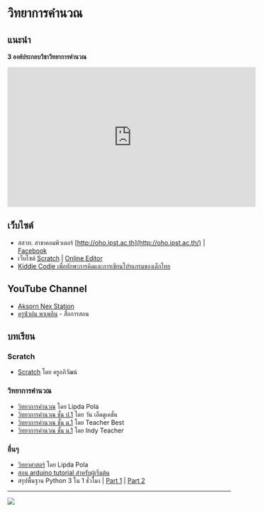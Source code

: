 # วิทยาการคำนวณ

## แนะนำ

__3 องค์ประกอบวิชาวิทยาการคำนวณ__

<iframe width="560" height="315" src="https://www.youtube.com/embed/yehcQlEbxws" frameborder="0" allow="accelerometer; autoplay; encrypted-media; gyroscope; picture-in-picture" allowfullscreen></iframe>

## เว็บไซต์
- สสวท. สาขาคอมพิวเตอร์ [http://oho.ipst.ac.th](http://oho.ipst.ac.th/) | [Facebook](https://www.facebook.com/oho.ipst)
- เว็บไซต์ [Scratch](https://scratch.mit.edu/) | [Online Editor](https://scratch.mit.edu/projects/editor/?tutorial=getStarted)
- [Kiddie Codie เพื่อทักษะการคิดและการเขียนโปรแกรมของเด็กไทย](https://www.facebook.com/kiddiecodie/)

## YouTube Channel

- [Aksorn Nex Station](https://www.youtube.com/channel/UCrxVp6p_dT5KFQc1diooVFw)
- [ครูน้ําฝน พาเพลิน](https://www.youtube.com/channel/UCKAYw8EbETOf0KtX6d5A6BQ/videos) - สื่อการสอน

## บทเรียน

### Scratch

- [Scratch](https://www.youtube.com/playlist?list=PLhr9514HdGldZixL2dcF8yGzBp1noon_o) โดย ครูอภิวัฒน์

### วิทยาการคำนวณ

- [วิทยาการคำนวณ](https://www.youtube.com/playlist?list=PLTQ_mPQTqStvyLzepkFNtq-2lJ2pEEQ81) โดย Lipda Pola
- [วิทยาการคำนวณ ชั้น ป.1](https://www.youtube.com/playlist?list=PLQbn9PYgCE1hjIHO6mpC0XtsxThrljrDG) โดย 
วัน เอ็ดดูเคชั่น
- [วิทยาการคำนวณ ชั้น ม.1](https://www.youtube.com/playlist?list=PLQbn9PYgCE1ivVs8vn1-lInpSWntpt70I) โดย Teacher Best
- [วิทยาการคำนวณ ชั้น ม.1](https://www.youtube.com/watch?v=O4y3idMzzQU&list=PLUCLJ0D-TC3lsZHc3p68PXjZ4T-SLSEEI) โดย Indy Teacher

### อื่นๆ

- [วิทยาศาสตร์](https://www.youtube.com/playlist?list=PLTQ_mPQTqStvjnXUK2ovmdgLip710FlNN) โดย Lipda Pola
- [สอน arduino tutorial สำหรับผู้เริ่มต้น](https://www.youtube.com/playlist?list=PLddyKTIBiLraPkyUIxtIn_pCGD5KHmY-F)
- สรุปพื้นฐาน Python 3 ใน 1 ชั่วโมง | [Part 1](https://www.youtube.com/watch?v=Jw3h06aIHYk) | [Part 2](https://www.youtube.com/watch?v=I_fpG3wrVaQ)

---

![](https://scontent.fbkk6-1.fna.fbcdn.net/v/t1.0-9/s960x960/32974733_1862218930509647_3737966228765933568_o.jpg?_nc_cat=110&_nc_sid=8024bb&_nc_eui2=AeH8HnGSKOIEXgsPiOGqy-mJHK0PGNKo76fU1Ok-xrIhCcPYLNhGoocd5DIybhTp6rm_SM3iytN4jjPB4_KCJbDf9eBuGKvpu2rRc7sdfZes9Q&_nc_ohc=_Gajcn9G5LIAX92nH_-&_nc_ht=scontent.fbkk6-1.fna&_nc_tp=7&oh=5b0bdd2518e2eb6dcccd924b07f721cd&oe=5EA9A207)

